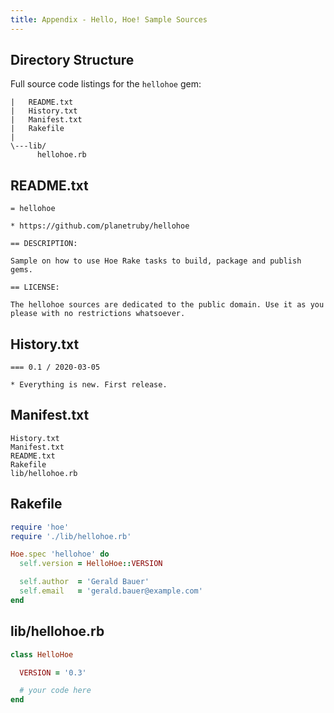 ```yaml
---
title: Appendix - Hello, Hoe! Sample Sources
---
```


## Directory Structure

Full source code listings for the `hellohoe` gem:


```
|   README.txt
|   History.txt
|   Manifest.txt
|   Rakefile
|
\---lib/
      hellohoe.rb
```


## README.txt

```
= hellohoe

* https://github.com/planetruby/hellohoe

== DESCRIPTION:

Sample on how to use Hoe Rake tasks to build, package and publish gems.

== LICENSE:

The hellohoe sources are dedicated to the public domain. Use it as you please with no restrictions whatsoever.
```



## History.txt

```
=== 0.1 / 2020-03-05

* Everything is new. First release.
```


## Manifest.txt

```
History.txt
Manifest.txt
README.txt
Rakefile
lib/hellohoe.rb
```

## Rakefile

```ruby
require 'hoe'
require './lib/hellohoe.rb'

Hoe.spec 'hellohoe' do
  self.version = HelloHoe::VERSION

  self.author  = 'Gerald Bauer'
  self.email   = 'gerald.bauer@example.com'
end
```


## lib/hellohoe.rb

```ruby
class HelloHoe

  VERSION = '0.3'

  # your code here
end
```
